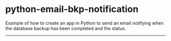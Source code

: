 # python-email-bkp-notification
Example of how to create an app in Python to send an email notifying when the database backup has been completed and the status.

---
